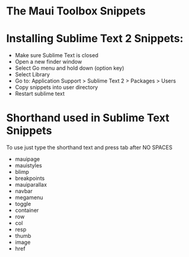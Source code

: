 The Maui Toolbox Snippets
===========
Installing Sublime Text 2 Snippets:
========================
- Make sure Sublime Text is closed
- Open a new finder window
- Select Go menu and hold down (option key)
- Select Library
- Go to: Application Support > Sublime Text 2 > Packages > Users
- Copy snippets into user directory
- Restart sublime text

Shorthand used in Sublime Text Snippets
========================
To use just type the shorthand text and press tab after NO SPACES

- mauipage 
- mauistyles
- blimp
- breakpoints
- mauiparallax
- navbar
- megamenu
- toggle
- container
- row
- col
- resp
- thumb
- image
- href
